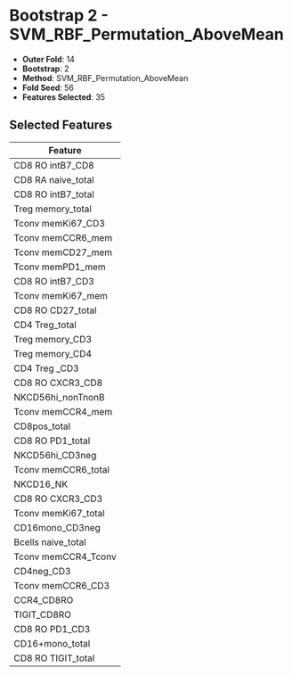 # Bootstrap 2 - SVM_RBF_Permutation_AboveMean

- **Outer Fold**: 14
- **Bootstrap**: 2
- **Method**: SVM_RBF_Permutation_AboveMean
- **Fold Seed**: 56
- **Features Selected**: 35

## Selected Features

| Feature |
|---------|
| CD8 RO intB7_CD8 |
| CD8 RA naive_total |
| CD8 RO intB7_total |
| Treg memory_total |
| Tconv memKi67_CD3 |
| Tconv memCCR6_mem |
| Tconv memCD27_mem |
| Tconv memPD1_mem |
| CD8 RO intB7_CD3 |
| Tconv memKi67_mem |
| CD8 RO CD27_total |
| CD4 Treg_total |
| Treg memory_CD3 |
| Treg memory_CD4 |
| CD4 Treg _CD3 |
| CD8 RO CXCR3_CD8 |
| NKCD56hi_nonTnonB |
| Tconv memCCR4_mem |
| CD8pos_total |
| CD8 RO PD1_total |
| NKCD56hi_CD3neg |
| Tconv memCCR6_total |
| NKCD16_NK |
| CD8 RO CXCR3_CD3 |
| Tconv memKi67_total |
| CD16mono_CD3neg |
| Bcells naive_total |
| Tconv memCCR4_Tconv |
| CD4neg_CD3 |
| Tconv memCCR6_CD3 |
| CCR4_CD8RO |
| TIGIT_CD8RO |
| CD8 RO PD1_CD3 |
| CD16+mono_total |
| CD8 RO TIGIT_total |
